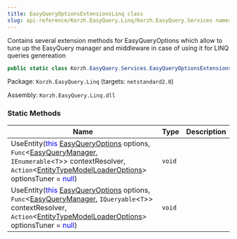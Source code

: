 ```yaml
---
title: EasyQueryOptionsExtensionsLinq class
slug: api-reference/Korzh.EasyQuery.Linq/Korzh.EasyQuery.Services namespace/easyqueryoptionsextensionslinq-class
---
```



Contains several extension methods for EasyQueryOptions  which allow to tune up the EasyQuery manager and middleware  in case of using it for LINQ queries genereation
```csharp
public static class Korzh.EasyQuery.Services.EasyQueryOptionsExtensionsLinq

```
Package: `Korzh.EasyQuery.Linq` (targets: `netstandard2.0`)

Assembly: `Korzh.EasyQuery.Linq.dll`

### Static Methods

| Name | Type | Description | 
| --- | --- | --- | 
| UseEntity(<span style='color: blue'>this</span> [EasyQueryOptions](/api-reference/korzh-easyquery/korzh-easyquery-services-namespace/easyqueryoptions-class) options, `Func`&lt;[EasyQueryManager](/api-reference/korzh-easyquery/korzh-easyquery-services-namespace/easyquerymanager-class), `IEnumerable`&lt;`T`&gt;&gt; contextResolver, `Action`&lt;[EntityTypeModelLoaderOptions](/api-reference/korzh-easyquery-linq/korzh-easyquery-services-namespace/entitytypemodelloaderoptions-class)&gt; optionsTuner = <span style='color: blue'>null</span>) | `void` |  | 
| UseEntity(<span style='color: blue'>this</span> [EasyQueryOptions](/api-reference/korzh-easyquery/korzh-easyquery-services-namespace/easyqueryoptions-class) options, `Func`&lt;[EasyQueryManager](/api-reference/korzh-easyquery/korzh-easyquery-services-namespace/easyquerymanager-class), `IQueryable`&lt;`T`&gt;&gt; contextResolver, `Action`&lt;[EntityTypeModelLoaderOptions](/api-reference/korzh-easyquery-linq/korzh-easyquery-services-namespace/entitytypemodelloaderoptions-class)&gt; optionsTuner = <span style='color: blue'>null</span>) | `void` |  |